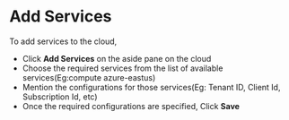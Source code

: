 # Add Services

To add services to the cloud,
  - Click **Add Services** on the aside pane on the cloud
  - Choose the required services from the list of available services(Eg:compute azure-eastus)
  - Mention the configurations for those services(Eg: Tenant ID, Client Id, Subscription Id, etc)
  - Once the required configurations are specified, Click **Save**
